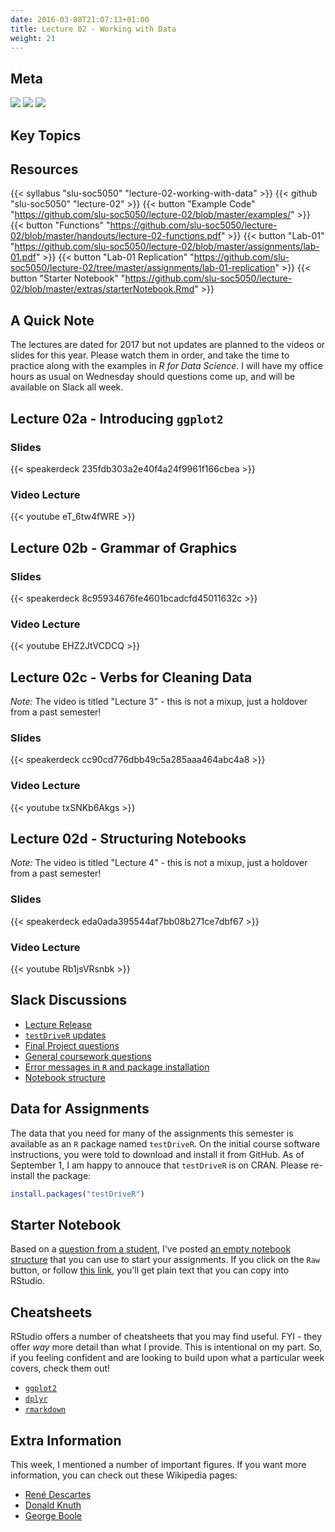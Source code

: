 ```yaml
---
date: 2016-03-08T21:07:13+01:00
title: Lecture 02 - Working with Data
weight: 21
---
```


## Meta
![](https://img.shields.io/badge/semester-fall%202018-orange.svg) ![](https://img.shields.io/badge/release-full-brightgreen.svg) [![](https://img.shields.io/badge/last%20update-2018--09--06-brightgreen.svg)](https://github.com/slu-soc5050/lecture-02/blob/master/NEWS_SITE.md)

## Key Topics

## Resources

{{< syllabus "slu-soc5050" "lecture-02-working-with-data" >}}
{{< github "slu-soc5050" "lecture-02" >}}
{{< button "Example Code" "https://github.com/slu-soc5050/lecture-02/blob/master/examples/" >}}
{{< button "Functions" "https://github.com/slu-soc5050/lecture-02/blob/master/handouts/lecture-02-functions.pdf" >}}
{{< button "Lab-01" "https://github.com/slu-soc5050/lecture-02/blob/master/assignments/lab-01.pdf" >}}
{{< button "Lab-01 Replication" "https://github.com/slu-soc5050/lecture-02/tree/master/assignments/lab-01-replication" >}}
{{< button "Starter Notebook" "https://github.com/slu-soc5050/lecture-02/blob/master/extras/starterNotebook.Rmd" >}}

## A Quick Note
The lectures are dated for 2017 but not updates are planned to the videos or slides for this year. Please watch them in order, and take the time to practice along with the examples in *R for Data Science*. I will have my office hours as usual on Wednesday should questions come up, and will be available on Slack all week.

## Lecture 02a - Introducing `ggplot2`
### Slides
<p> </p>
{{< speakerdeck 235fdb303a2e40f4a24f9961f166cbea >}}

### Video Lecture
<p> </p>
{{< youtube eT_6tw4fWRE >}}

## Lecture 02b - Grammar of Graphics
### Slides
<p> </p>
{{< speakerdeck 8c95934676fe4601bcadcfd45011632c >}}

### Video Lecture
<p> </p>
{{< youtube EHZ2JtVCDCQ >}}

## Lecture 02c - Verbs for Cleaning Data
*Note:* The video is titled "Lecture 3" - this is not a mixup, just a holdover from a past semester!

### Slides
<p> </p>
{{< speakerdeck cc90cd776dbb49c5a285aaa464abc4a8 >}}

### Video Lecture
<p> </p>
{{< youtube txSNKb6Akgs >}}

## Lecture 02d - Structuring Notebooks
*Note:* The video is titled "Lecture 4" - this is not a mixup, just a holdover from a past semester!

### Slides
<p> </p>
{{< speakerdeck eda0ada395544af7bb08b271ce7dbf67 >}}

### Video Lecture
<p> </p>
{{< youtube Rb1jsVRsnbk >}}

## Slack Discussions <i class="fab fa-slack"></i>

* <a href="https://slu-soc5050.slack.com/archives/C2BRR3RU4/p1536008390000100" target="_blank">Lecture Release</a>
* <a href="https://slu-soc5050.slack.com/archives/C2BRR3RU4/p1536003390000100" target="_blank">`testDriveR` updates</a>
* <a href="https://slu-soc5050.slack.com/archives/C6U4BB8RJ/p1536164338000100" target="_blank">Final Project questions</a>
* <a href="https://slu-soc5050.slack.com/archives/C6U4BB8RJ/p1536191174000100" target="_blank">General coursework questions</a>
* <a href="https://slu-soc5050.slack.com/archives/C6U6HJ421/p1536191749000100" target="_blank">Error messages in `R` and package installation</a>
* <a href="https://slu-soc5050.slack.com/archives/C6U0C90D9/p1536261800000100" target="_blank">Notebook structure</a>

## Data for Assignments
The data that you need for many of the assignments this semester is available as an `R` package named `testDriveR`. On the initial course software instructions, you were told to download and install it from GitHub. As of September 1, I am happy to annouce that `testDriveR` is on CRAN. Please re-install the package:

```r
install.packages("testDriveR")
```

## Starter Notebook
Based on a <a href="https://slu-soc5050.slack.com/archives/C6U0C90D9/p1536261800000100" target="_blank">question from a student</a>, I've posted <a href="https://github.com/slu-soc5050/lecture-02/blob/master/extras/starterNotebook.Rmd" target="_blank">an empty notebook structure</a> that you can use to start your assignments. If you click on the `Raw` button, or follow <a href="https://raw.githubusercontent.com/slu-soc5050/lecture-02/master/extras/starterNotebook.Rmd" target="_blank">this link</a>, you'll get plain text that you can copy into RStudio.

## Cheatsheets
RStudio offers a number of cheatsheets that you may find useful. FYI - they offer *way* more detail than what I provide. This is intentional on my part. So, if you feeling confident and are looking to build upon what a particular week covers, check them out!

* [`ggplot2`](https://github.com/rstudio/cheatsheets/raw/master/source/pdfs/ggplot2-cheatsheet-2.1.pdf)
* [`dplyr`](https://github.com/rstudio/cheatsheets/raw/master/source/pdfs/data-transformation-cheatsheet.pdf)
* [`rmarkdown`](https://github.com/rstudio/cheatsheets/raw/master/source/pdfs/rmarkdown-cheatsheet-2.0.pdf)

## Extra Information
This week, I mentioned a number of important figures. If you want more information, you can check out these Wikipedia pages:

* [René Descartes](https://en.wikipedia.org/wiki/René_Descartes)
* [Donald Knuth](https://en.wikipedia.org/wiki/Donald_Knuth)
* [George Boole](https://en.wikipedia.org/wiki/George_Boole)

